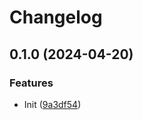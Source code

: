# Changelog

## 0.1.0 (2024-04-20)


### Features

* Init ([9a3df54](https://github.com/Irimold/react-icons/commit/9a3df541d8912fd3fca7d593af2e6e588e727e4a))

